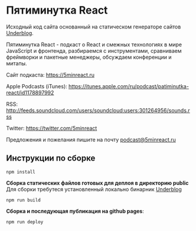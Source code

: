# Пятиминутка React

Исходный код сайта основанный на статическом генераторе сайтов [Underblog](https://github.com/freetonik/underblog).

Пятиминутка React - подкаст о React и смежных технологиях в мире JavaScript и фронтенда, разбираемся с инструментами,
                                    сравниваем
                                    фреймворки и пакетные менеджеры, обсуждаем конференции и митапы.

Сайт подкаста: https://5minreact.ru

Apple Podcasts (iTunes): https://itunes.apple.com/ru/podcast/patiminutka-react/id1178897992

RSS: http://feeds.soundcloud.com/users/soundcloud:users:301264956/sounds.rss

Twitter: https://twitter.com/5minreact

Предложения и пожелания пишите на почту [podcast@5minreact.ru](mailto:podcast@5minreact.ru)

## Инструкции по сборке

```
npm install
```

**Сборка статических файлов готовых для деплоя в директорию public**
Для сборки требутеся установленный локально бинарник [Underblog](https://github.com/freetonik/underblog)
```
npm run build
```

**Сборка и последующая публикация на github pages**:
```
npm run deploy
```

